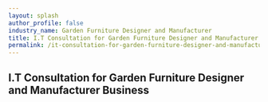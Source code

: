 ```yaml
---
layout: splash 
author_profile: false 
industry_name: Garden Furniture Designer and Manufacturer
title: I.T Consultation for Garden Furniture Designer and Manufacturer Business
permalink: /it-consultation-for-garden-furniture-designer-and-manufacturer-business
---
```


## I.T Consultation for Garden Furniture Designer and Manufacturer Business